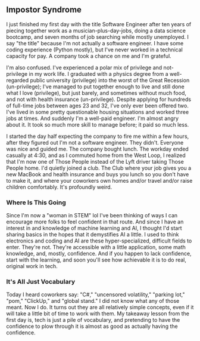 ## Impostor Syndrome

I just finished my first day with the title Software Engineer after ten years of piecing together work as a musician-plus-day-jobs, doing a data science bootcamp, and seven months of job searching while mostly unemployed.  I say "the title" because I'm not actually a software engineer.  I have some coding experience (Python mostly), but I've never worked in a technical capacity for pay.  A company took a chance on me and I'm grateful.

I'm also confused.  I've experienced a polar mix of privilege and not-privilege in my work life.  I graduated with a physics degree from a well-regarded public university (privilege) into the worst of the Great Recession (un-privilege); I've managed to put together enough to live and still done what I love (privilege), but just barely, and sometimes without much food, and not with health insurance (un-privilege).  Despite applying for hundreds of full-time jobs between ages 23 and 32, I've only ever been offered two.  I've lived in some pretty questionable housing situations and worked three jobs at times.  And suddenly I'm a well-paid engineer.  I'm almost angry about it.  It took so much more skill to manage before; it paid so much less.

I started the day half expecting the company to fire me within a few hours, after they figured out I'm not a software engineer.  They didn't.  Everyone was nice and guided me.  The company bought lunch.  The workday ended casually at 4:30, and as I commuted home from the West Loop, I realized that I'm now one of Those People instead of the Lyft driver taking Those People home. I'd quietly joined a club.  The Club where your job gives you a new MacBook and health insurance and buys you lunch so you don't have to make it, and where your coworkers own homes and/or travel and/or raise children comfortably.  It's profoundly weird.

### Where Is This Going

Since I'm now a "woman in STEM" lol I've been thinking of ways I can encourage more folks to feel confident in that route.  And since I have an interest in and knowledge of machine learning and AI, I thought I'd start sharing basics in the hopes that it demystifies AI a little.  I used to think electronics and coding and AI are these hyper-specialized, difficult fields to enter.  They're not.  They're accessible with a little application, some math knowledge, and, mostly, confidence.  And if you happen to lack confidence, start with the learning, and soon you'll see how achievable it is to do real, original work in tech.

### It's All Just Vocabulary

Today I heard coworkers say: "C#," "uncensored volatility," "parking lot," "pom," "ClickUp," and "global stand."  I did not know what any of those meant.  Now I do. It turns out they are all relatively simple concepts, even if it will take a little bit of time to work with them.  My takeaway lesson from the first day is, tech is just a pile of vocabulary, and pretending to have the confidence to plow through it is almost as good as actually having the confidence.
